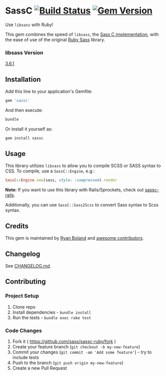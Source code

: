 # SassC [![Build Status](https://travis-ci.org/sass/sassc-ruby.svg?branch=master)](https://travis-ci.org/sass/sassc-ruby) [![Gem Version](https://badge.fury.io/rb/sassc.svg)](http://badge.fury.io/rb/sassc)

Use `libsass` with Ruby!

This gem combines the speed of `libsass`, the [Sass C implementation](https://github.com/sass/libsass), with the ease of use of the original [Ruby Sass](https://github.com/sass/ruby-sass) library.

### libsass Version

[3.6.1](https://github.com/sass/libsass/releases/3.6.1)

## Installation

Add this line to your application's Gemfile:

```ruby
gem 'sassc'
```

And then execute:

```bash
bundle
```

Or install it yourself as:

```bash
gem install sassc
```

## Usage

This library utilizes `libsass` to allow you to compile SCSS or SASS syntax
to CSS.  To compile, use a `SassC::Engine`, e.g.:

```ruby
SassC::Engine.new(sass, style: :compressed).render
```

**Note**:  If you want to use this library with Rails/Sprockets, check out
[sassc-rails](https://github.com/bolandrm/sassc-rails).

Additionally, you can use `SassC::Sass2Scss` to convert Sass syntax to Scss syntax.

## Credits

This gem is maintained by [Ryan Boland](https://ryanboland.com)
and [awesome contributors](https://github.com/bolandrm/sassc-ruby/graphs/contributors).

## Changelog

See [CHANGELOG.md](CHANGELOG.md).

## Contributing

### Project Setup

1. Clone repo
1. Install dependencies - `bundle install`
1. Run the tests - `bundle exec rake test`

### Code Changes

1. Fork it ( https://github.com/sass/sassc-ruby/fork )
1. Create your feature branch (`git checkout -b my-new-feature`)
1. Commit your changes (`git commit -am 'Add some feature'`) - try to include tests
1. Push to the branch (`git push origin my-new-feature`)
1. Create a new Pull Request
